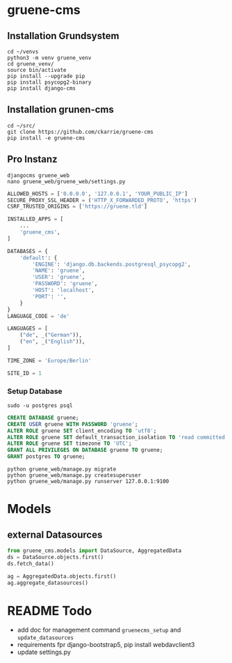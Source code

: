# gruene-cms

## Installation Grundsystem
```shell
cd ~/venvs
python3 -m venv gruene_venv
cd gruene_venv/
source bin/activate
pip install --upgrade pip
pip install psycopg2-binary
pip install django-cms
```

## Installation grunen-cms

```shell
cd ~/src/
git clone https://github.com/ckarrie/gruene-cms
pip install -e gruene-cms
```

## Pro Instanz
```shell
djangocms gruene_web
nano gruene_web/gruene_web/settings.py
```

```python
ALLOWED_HOSTS = ['0.0.0.0', '127.0.0.1', 'YOUR_PUBLIC_IP']
SECURE_PROXY_SSL_HEADER = ('HTTP_X_FORWARDED_PROTO', 'https')
CSRF_TRUSTED_ORIGINS = ['https://gruene.tld']

INSTALLED_APPS = [
    ...
    'gruene_cms',
]

DATABASES = {
    'default': {
        'ENGINE': 'django.db.backends.postgresql_psycopg2',
        'NAME': 'gruene',
        'USER': 'gruene',
        'PASSWORD': 'gruene',
        'HOST': 'localhost',
        'PORT': '',
    }
}
LANGUAGE_CODE = 'de'

LANGUAGES = [
    ("de", _("German")),
    ("en", _("English")),
]

TIME_ZONE = 'Europe/Berlin'

SITE_ID = 1
```

### Setup Database
`sudo -u postgres psql`

```sql
CREATE DATABASE gruene;
CREATE USER gruene WITH PASSWORD 'gruene';
ALTER ROLE gruene SET client_encoding TO 'utf8';
ALTER ROLE gruene SET default_transaction_isolation TO 'read committed';
ALTER ROLE gruene SET timezone TO 'UTC';
GRANT ALL PRIVILEGES ON DATABASE gruene TO gruene;
GRANT postgres TO gruene;
```

```shell
python gruene_web/manage.py migrate
python gruene_web/manage.py createsuperuser
python gruene_web/manage.py runserver 127.0.0.1:9100
```

# Models

## external Datasources

```python
from gruene_cms.models import DataSource, AggregatedData
ds = DataSource.objects.first()
ds.fetch_data()

ag = AggregatedData.objects.first()
ag.aggregate_datasources()

```

# README Todo

- add doc for management command `gruenecms_setup` and `update_datasources`
- requirements fpr django-bootstrap5, pip install webdavclient3
- update settings.py